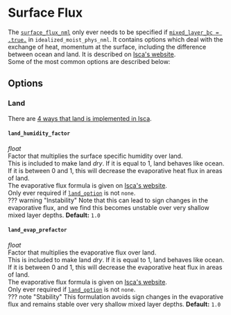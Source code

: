 # Surface Flux
The [`surface_flux_nml`](https://github.com/ExeClim/Isca/blob/master/src/coupler/surface_flux.F90) 
only ever needs to be specified if 
[`mixed_layer_bc = .true.`](../main/idealized_moist_physics.md#mixed_layer_bc) in 
`idealized_moist_phys_nml`.
It contains options which deal with the exchange of heat, momentum at the surface, including the difference 
between ocean and land. It is described on 
[Isca's website](https://execlim.github.io/Isca/modules/surface_flux.html).</br>
Some of the most common options are described below:

## Options
### **Land**
There are [4 ways that land is implemented in Isca](../main/idealized_moist_physics.md#land-and-hydrology).

#### `land_humidity_factor`
*float*</br> 
Factor that multiplies the surface specific humidity over land.</br>
This is included to make land *dry*. If it is equal to 1, land behaves like ocean. </br>
If it is between 0 and 1, this will decrease the evaporative heat flux in areas of land. </br>
The evaporative flux formula is given on [Isca's website](https://execlim.github.io/Isca/modules/surface_flux.html#land).
</br> Only ever required if [`land_option`](mixed_layer.md#land_option) is not `none`.</br>
??? warning "Instability"
    Note that this can lead to sign changes in the evaporative flux, 
    and we find this becomes unstable over very shallow mixed layer depths.
**Default:** `1.0`

#### `land_evap_prefactor`
*float*</br> 
Factor that multiplies the evaporative flux over land.</br>
This is included to make land *dry*. If it is equal to 1, land behaves like ocean. </br>
If it is between 0 and 1, this will decrease the evaporative heat flux in areas of land. </br>
The evaporative flux formula is given on [Isca's website](https://execlim.github.io/Isca/modules/surface_flux.html#land).
</br> Only ever required if [`land_option`](mixed_layer.md#land_option) is not `none`.</br>
??? note "Stability"
    This formulation avoids sign changes in the evaporative flux and remains stable over very 
    shallow mixed layer depths.
**Default:** `1.0`